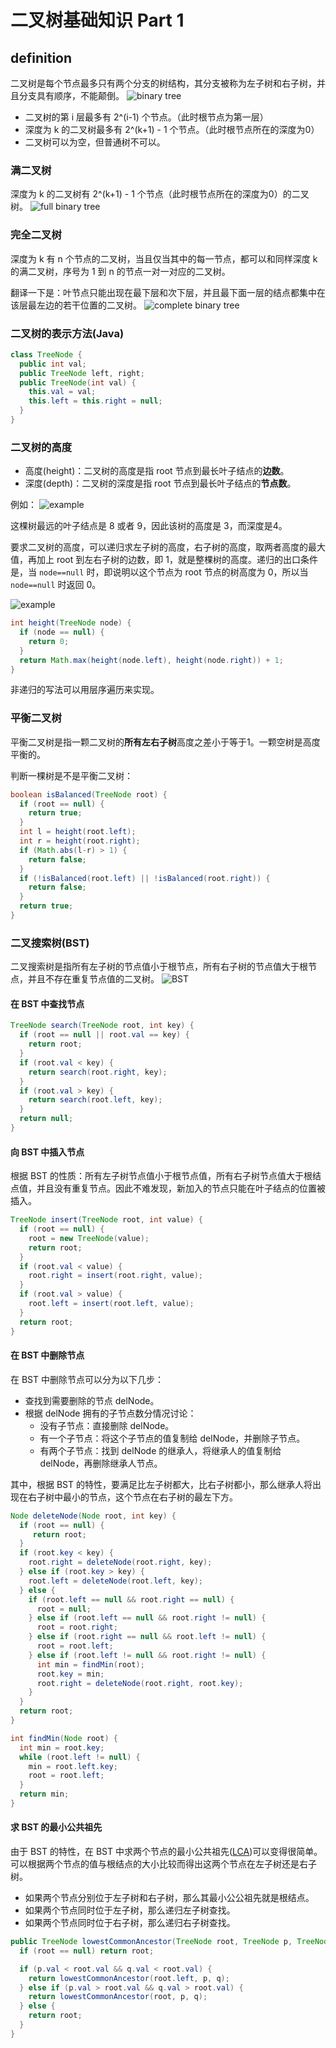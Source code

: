 # 二叉树基础知识 Part 1

## definition

二叉树是每个节点最多只有两个分支的树结构，其分支被称为左子树和右子树，并且分支具有顺序，不能颠倒。
![binary tree](../pic/binary-tree.png)

- 二叉树的第 i 层最多有 2^(i-1) 个节点。（此时根节点为第一层）
- 深度为 k 的二叉树最多有 2^(k+1) - 1 个节点。（此时根节点所在的深度为0）
- 二叉树可以为空，但普通树不可以。

### 满二叉树

深度为 k 的二叉树有 2^(k+1) - 1 个节点（此时根节点所在的深度为0）的二叉树。
![full binary tree](../pic/complete-full-binary-tree.jpg)

### 完全二叉树

深度为 k 有 n 个节点的二叉树，当且仅当其中的每一节点，都可以和同样深度 k 的满二叉树，序号为 1 到 n 的节点一对一对应的二叉树。

翻译一下是：叶节点只能出现在最下层和次下层，并且最下面一层的结点都集中在该层最左边的若干位置的二叉树。
![complete binary tree](../pic/complete-full-binary-tree.jpg)

### 二叉树的表示方法(Java)

``` java
class TreeNode {
  public int val;
  public TreeNode left, right;
  public TreeNode(int val) {
    this.val = val;
    this.left = this.right = null;
  }
}
```

### 二叉树的高度

- 高度(height)：二叉树的高度是指 root 节点到最长叶子结点的**边数**。
- 深度(depth)：二叉树的深度是指 root 节点到最长叶子结点的**节点数**。

例如：
![example](../pic/max-depth1.png)

这棵树最远的叶子结点是 8 或者 9，因此该树的高度是 3，而深度是4。

要求二叉树的高度，可以递归求左子树的高度，右子树的高度，取两者高度的最大值，再加上 root 到左右子树的边数，即 1，就是整棵树的高度。递归的出口条件是，当 `node==null` 时，即说明以这个节点为 root 节点的树高度为 0，所以当 `node==null` 时返回 0。

![example](../pic/max-depth2.png)

``` java
int height(TreeNode node) {
  if (node == null) {
    return 0;
  }
  return Math.max(height(node.left), height(node.right)) + 1;
}
```

非递归的写法可以用层序遍历来实现。

### 平衡二叉树

平衡二叉树是指一颗二叉树的**所有左右子树**高度之差小于等于1。一颗空树是高度平衡的。

判断一棵树是不是平衡二叉树：

``` java
boolean isBalanced(TreeNode root) {
  if (root == null) {
    return true;
  }
  int l = height(root.left);
  int r = height(root.right);
  if (Math.abs(l-r) > 1) {
    return false;
  }
  if (!isBalanced(root.left) || !isBalanced(root.right)) {
    return false;
  }
  return true;
}
```

### 二叉搜索树(BST)

二叉搜索树是指所有左子树的节点值小于根节点，所有右子树的节点值大于根节点，并且不存在重复节点值的二叉树。
![BST](../pic/binary-search-tree.png)

#### 在 BST 中查找节点

``` java
TreeNode search(TreeNode root, int key) {
  if (root == null || root.val == key) {
    return root;
  }
  if (root.val < key) {
    return search(root.right, key);
  }
  if (root.val > key) {
    return search(root.left, key);
  }
  return null;
}
```

#### 向 BST 中插入节点

根据 BST 的性质：所有左子树节点值小于根节点值，所有右子树节点值大于根结点值，并且没有重复节点。因此不难发现，新加入的节点只能在叶子结点的位置被插入。

``` java
TreeNode insert(TreeNode root, int value) {
  if (root == null) {
    root = new TreeNode(value);
    return root;
  }
  if (root.val < value) {
    root.right = insert(root.right, value);
  }
  if (root.val > value) {
    root.left = insert(root.left, value);
  }
  return root;
}
```

#### 在 BST 中删除节点

在 BST 中删除节点可以分为以下几步：

- 查找到需要删除的节点 delNode。
- 根据 delNode 拥有的子节点数分情况讨论：
  - 没有子节点：直接删除 delNode。
  - 有一个子节点：将这个子节点的值复制给 delNode，并删除子节点。
  - 有两个子节点：找到 delNode 的继承人，将继承人的值复制给 delNode，再删除继承人节点。

其中，根据 BST 的特性，要满足比左子树都大，比右子树都小，那么继承人将出现在右子树中最小的节点，这个节点在右子树的最左下方。

``` java
Node deleteNode(Node root, int key) {
  if (root == null) {
     return root;
  }
  if (root.key < key) {
    root.right = deleteNode(root.right, key);
  } else if (root.key > key) {
    root.left = deleteNode(root.left, key);
  } else {
    if (root.left == null && root.right == null) {
      root = null;
    } else if (root.left == null && root.right != null) {
      root = root.right;
    } else if (root.right == null && root.left != null) {
      root = root.left;
    } else if (root.left != null && root.right != null) {
      int min = findMin(root);
      root.key = min;
      root.right = deleteNode(root.right, root.key);
    }
  }
  return root;
}

int findMin(Node root) {
  int min = root.key;
  while (root.left != null) {
    min = root.left.key;
    root = root.left;
  }
  return min;
}
```

#### 求 BST 的最小公共祖先

由于 BST 的特性，在 BST 中求两个节点的最小公共祖先([LCA](https://en.wikipedia.org/wiki/Lowest_common_ancestor))可以变得很简单。可以根据两个节点的值与根结点的大小比较而得出这两个节点在左子树还是右子树。

- 如果两个节点分别位于左子树和右子树，那么其最小公公祖先就是根结点。
- 如果两个节点同时位于左子树，那么递归左子树查找。
- 如果两个节点同时位于右子树，那么递归右子树查找。

``` java
public TreeNode lowestCommonAncestor(TreeNode root, TreeNode p, TreeNode q) {
  if (root == null) return root;

  if (p.val < root.val && q.val < root.val) {
    return lowestCommonAncestor(root.left, p, q);
  } else if (p.val > root.val && q.val > root.val) {
    return lowestCommonAncestor(root, p, q);
  } else {
    return root;
  }
}
```